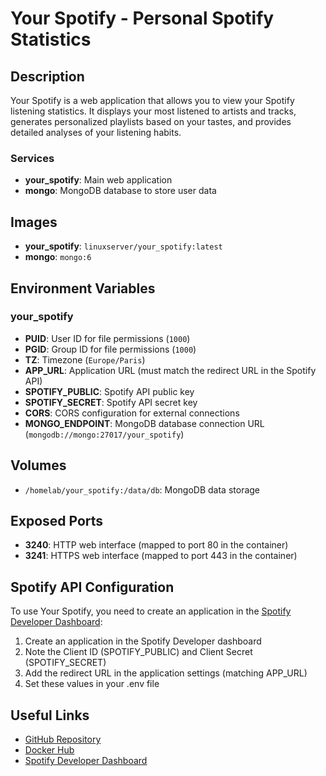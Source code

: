 # Your Spotify - Personal Spotify Statistics

## Description

Your Spotify is a web application that allows you to view your Spotify listening statistics. It displays your most listened to artists and tracks, generates personalized playlists based on your tastes, and provides detailed analyses of your listening habits.

### Services

- **your_spotify**: Main web application
- **mongo**: MongoDB database to store user data

## Images

- **your_spotify**: `linuxserver/your_spotify:latest`
- **mongo**: `mongo:6`

## Environment Variables

### your_spotify

- **PUID**: User ID for file permissions (`1000`)
- **PGID**: Group ID for file permissions (`1000`)
- **TZ**: Timezone (`Europe/Paris`)
- **APP_URL**: Application URL (must match the redirect URL in the Spotify API)
- **SPOTIFY_PUBLIC**: Spotify API public key
- **SPOTIFY_SECRET**: Spotify API secret key
- **CORS**: CORS configuration for external connections
- **MONGO_ENDPOINT**: MongoDB database connection URL (`mongodb://mongo:27017/your_spotify`)

## Volumes

- `/homelab/your_spotify:/data/db`: MongoDB data storage

## Exposed Ports

- **3240**: HTTP web interface (mapped to port 80 in the container)
- **3241**: HTTPS web interface (mapped to port 443 in the container)

## Spotify API Configuration

To use Your Spotify, you need to create an application in the [Spotify Developer Dashboard](https://developer.spotify.com/dashboard/applications):

1. Create an application in the Spotify Developer dashboard
2. Note the Client ID (SPOTIFY_PUBLIC) and Client Secret (SPOTIFY_SECRET)
3. Add the redirect URL in the application settings (matching APP_URL)
4. Set these values in your .env file

## Useful Links

- [GitHub Repository](https://github.com/Yooooomi/your_spotify)
- [Docker Hub](https://hub.docker.com/r/linuxserver/your_spotify)
- [Spotify Developer Dashboard](https://developer.spotify.com/dashboard/applications)
